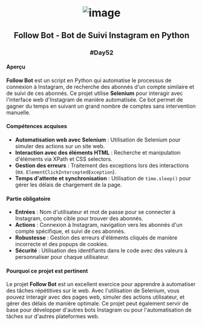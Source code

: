 # <p align="center"> ![image](https://github.com/user-attachments/assets/a615bca9-bd69-4679-b79d-a0d9eaa996db) </p>

## <p align="center"> Follow Bot - Bot de Suivi Instagram en Python </p>
### <p align="center"> #Day52 </p>

#### Aperçu
**Follow Bot** est un script en Python qui automatise le processus de connexion à Instagram, de recherche des abonnés d'un compte similaire et de suivi de ces abonnés. Ce projet utilise **Selenium** pour interagir avec l'interface web d'Instagram de manière automatisée. Ce bot permet de gagner du temps en suivant un grand nombre de comptes sans intervention manuelle.

#### Compétences acquises
- **Automatisation web avec Selenium** : Utilisation de Selenium pour simuler des actions sur un site web.
- **Interaction avec des éléments HTML** : Recherche et manipulation d'éléments via XPath et CSS selectors.
- **Gestion des erreurs** : Traitement des exceptions lors des interactions (ex. `ElementClickInterceptedException`).
- **Temps d'attente et synchronisation** : Utilisation de `time.sleep()` pour gérer les délais de chargement de la page.

#### Partie obligatoire
- **Entrées** : Nom d'utilisateur et mot de passe pour se connecter à Instagram, compte cible pour trouver des abonnés.
- **Actions** : Connexion à Instagram, navigation vers les abonnés d'un compte spécifique, et suivi de ces abonnés.
- **Robustesse** : Gestion des erreurs d'éléments cliqués de manière incorrecte et des popups de cookies.
- **Sécurité** : Utilisation des identifiants dans le code avec des valeurs à personnaliser pour chaque utilisateur.

#### Pourquoi ce projet est pertinent
Le projet **Follow Bot** est un excellent exercice pour apprendre à automatiser des tâches répétitives sur le web. Avec l'utilisation de Selenium, vous pouvez interagir avec des pages web, simuler des actions utilisateur, et gérer des délais de manière optimale. Ce projet peut également servir de base pour développer d'autres bots Instagram ou pour l'automatisation de tâches sur d'autres plateformes web.
